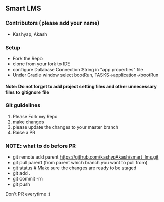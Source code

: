 ## Smart LMS

### Contributors (please add your name)
 * Kashyap, Akash
 
### Setup
 * Fork the Repo
 * clone from your fork to IDE
 * configure Database Connection String in "app.properties" file
 * Under Gradle window select bootRun, TASKS->application->bootRun
 
#### Note: Do not forget to add project setting files and other unnecessary files to gitignore file

### Git guidelines

 1. Please Fork my Repo
 2. make changes
 3. please update the changes to your master branch
 4. Raise a PR

### NOTE: what to do before PR

 * git remote add parent https://github.com/kashypAkash/smart_lms.git
 * git pull parent <branch> (from parent which branch you want to pull from)
 * git status # Make sure the changes are ready to be staged
 * git add .
 * git commit -m
 * git push

Don't PR everytime :)